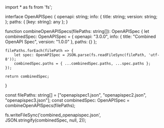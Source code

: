 import \* as fs from 'fs';

interface OpenAPISpec { openapi: string; info: { title: string; version: string;
}; paths: { [key: string]: any }; }

function combineOpenAPISpecs(filePaths: string[]): OpenAPISpec { let
combinedSpec: OpenAPISpec = { openapi: "3.0.0", info: { title: "Combined OpenAPI
Spec", version: "1.0.0" }, paths: {} };

    filePaths.forEach(filePath => {
        let spec: OpenAPISpec = JSON.parse(fs.readFileSync(filePath, 'utf-8'));
        combinedSpec.paths = { ...combinedSpec.paths, ...spec.paths };
    });

    return combinedSpec;

}

const filePaths: string[] = ["openapispec1.json",
"openapispec2.json", "openapispec3.json"]; const combinedSpec: OpenAPISpec =
combineOpenAPISpecs(filePaths);

fs.writeFileSync('combined_openapispec.json', JSON.stringify(combinedSpec, null,
2));
